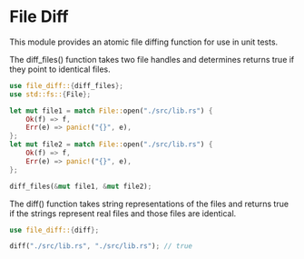 # File Diff

This module provides an atomic file diffing function for use in unit tests.

The diff\_files() function takes two file handles and determines returns true
if they point to identical files.

```rust
use file_diff::{diff_files};
use std::fs::{File};

let mut file1 = match File::open("./src/lib.rs") {
    Ok(f) => f,
    Err(e) => panic!("{}", e),
};
let mut file2 = match File::open("./src/lib.rs") {
    Ok(f) => f,
    Err(e) => panic!("{}", e),
};

diff_files(&mut file1, &mut file2);
```

The diff() function takes string representations of the files and returns true
if the strings represent real files and those files are identical.

```rust
use file_diff::{diff};

diff("./src/lib.rs", "./src/lib.rs"); // true
```
